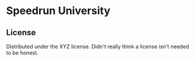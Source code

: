 # Speedrun University


## License

Distributed under the XYZ license. Didn't really think a license isn't needed to be honest.
